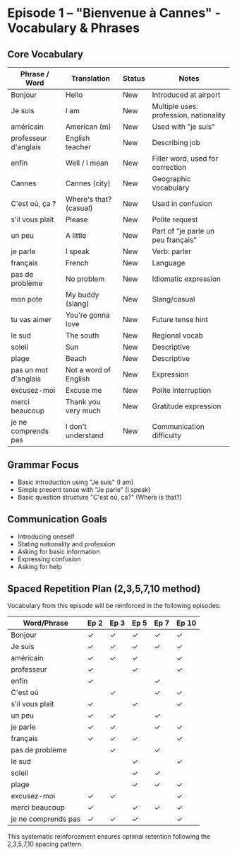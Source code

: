 # Episode 1 – "Bienvenue à Cannes" - Vocabulary & Phrases

## Core Vocabulary

| Phrase / Word | Translation              | Status     | Notes                                     |
|---------------|--------------------------|------------|-------------------------------------------|
| Bonjour       | Hello                    | New        | Introduced at airport                     |
| Je suis       | I am                     | New        | Multiple uses: profession, nationality    |
| américain     | American (m)             | New        | Used with "je suis"                       |
| professeur d'anglais | English teacher   | New        | Describing job                            |
| enfin         | Well / I mean            | New        | Filler word, used for correction          |
| Cannes        | Cannes (city)            | New        | Geographic vocabulary                     |
| C'est où, ça ?| Where's that? (casual)   | New        | Used in confusion                         |
| s'il vous plaît | Please                 | New        | Polite request                            |
| un peu        | A little                 | New        | Part of "je parle un peu français"        |
| je parle      | I speak                  | New        | Verb: parler                              |
| français      | French                   | New        | Language                                  |
| pas de problème | No problem             | New        | Idiomatic expression                      |
| mon pote      | My buddy (slang)         | New        | Slang/casual                              |
| tu vas aimer  | You're gonna love        | New        | Future tense hint                         |
| le sud        | The south                | New        | Regional vocab                            |
| soleil        | Sun                      | New        | Descriptive                               |
| plage         | Beach                    | New        | Descriptive                               |
| pas un mot d'anglais | Not a word of English | New    | Expression                                |
| excusez-moi   | Excuse me                | New        | Polite interruption                       |
| merci beaucoup| Thank you very much      | New        | Gratitude expression                      |
| je ne comprends pas | I don't understand | New        | Communication difficulty                  |

## Grammar Focus

- Basic introduction using "Je suis" (I am)
- Simple present tense with "Je parle" (I speak)
- Basic question structure "C'est où, ça?" (Where is that?)

## Communication Goals

- Introducing oneself
- Stating nationality and profession
- Asking for basic information
- Expressing confusion
- Asking for help

## Spaced Repetition Plan (2,3,5,7,10 method)

Vocabulary from this episode will be reinforced in the following episodes:

| Word/Phrase    | Ep 2 | Ep 3 | Ep 5 | Ep 7 | Ep 10 |
|----------------|------|------|------|------|-------|
| Bonjour        |  ✓   |  ✓   |  ✓   |  ✓   |   ✓   |
| Je suis        |  ✓   |  ✓   |  ✓   |  ✓   |   ✓   |
| américain      |  ✓   |  ✓   |  ✓   |      |   ✓   |
| professeur     |  ✓   |      |  ✓   |      |   ✓   |
| enfin          |  ✓   |      |      |  ✓   |       |
| C'est où       |      |  ✓   |      |  ✓   |   ✓   |
| s'il vous plaît|  ✓   |      |  ✓   |      |   ✓   |
| un peu         |  ✓   |  ✓   |      |  ✓   |       |
| je parle       |  ✓   |  ✓   |      |  ✓   |   ✓   |
| français       |  ✓   |  ✓   |  ✓   |      |   ✓   |
| pas de problème|      |  ✓   |      |  ✓   |       |
| le sud         |      |      |  ✓   |      |   ✓   |
| soleil         |      |      |  ✓   |  ✓   |       |
| plage          |      |      |  ✓   |  ✓   |   ✓   |
| excusez-moi    |  ✓   |  ✓   |      |      |   ✓   |
| merci beaucoup |  ✓   |      |  ✓   |  ✓   |   ✓   |
| je ne comprends pas |  ✓   |  ✓   |  ✓   |      |   ✓   |

This systematic reinforcement ensures optimal retention following the 2,3,5,7,10 spacing pattern.
